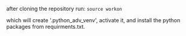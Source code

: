 after cloning the repository run:
`source workon`

which will create '.python_adv_venv', activate it, and install the python packages from requirments.txt.